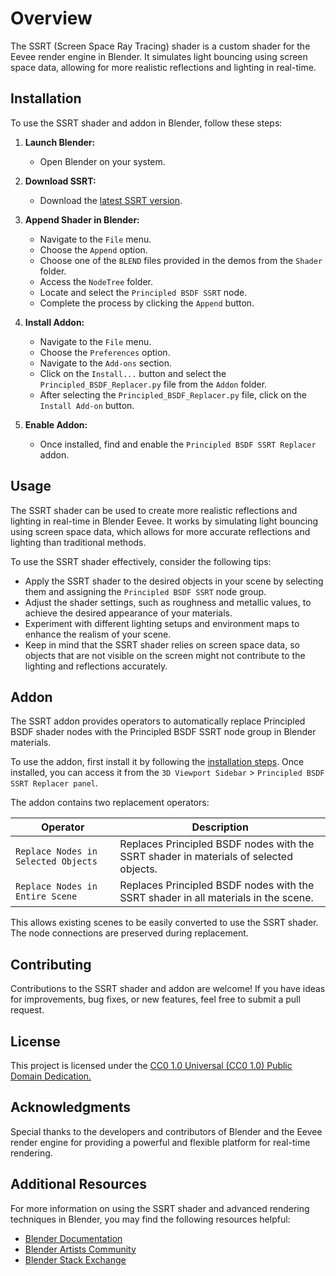 # Overview
The SSRT (Screen Space Ray Tracing) shader is a custom shader for the Eevee render engine in Blender. It simulates light bouncing using screen space data, allowing for more realistic reflections and lighting in real-time.

## Installation
To use the SSRT shader and addon in Blender, follow these steps:

1. **Launch Blender:**
   - Open Blender on your system.

2. **Download SSRT:**
   - Download the [latest SSRT version](https://github.com/PedroPLopes1/SSRT/releases).

4. **Append Shader in Blender:**
   - Navigate to the `File` menu.
   - Choose the `Append` option.
   - Choose one of the `BLEND` files provided in the demos from the `Shader` folder.
   - Access the `NodeTree` folder.
   - Locate and select the `Principled BSDF SSRT` node.
   - Complete the process by clicking the `Append` button.

5. **Install Addon:**
   - Navigate to the `File` menu.
   - Choose the `Preferences` option.
   - Navigate to the `Add-ons` section.
   - Click on the `Install...` button and select the `Principled_BSDF_Replacer.py` file from the `Addon` folder.
   - After selecting the `Principled_BSDF_Replacer.py` file, click on the `Install Add-on` button.

6. **Enable Addon:**
   - Once installed, find and enable the `Principled BSDF SSRT Replacer` addon.

## Usage
The SSRT shader can be used to create more realistic reflections and lighting in real-time in Blender Eevee. It works by simulating light bouncing using screen space data, which allows for more accurate reflections and lighting than traditional methods.

To use the SSRT shader effectively, consider the following tips:
- Apply the SSRT shader to the desired objects in your scene by selecting them and assigning the `Principled BSDF SSRT` node group.
- Adjust the shader settings, such as roughness and metallic values, to achieve the desired appearance of your materials.
- Experiment with different lighting setups and environment maps to enhance the realism of your scene.
- Keep in mind that the SSRT shader relies on screen space data, so objects that are not visible on the screen might not contribute to the lighting and reflections accurately.

## Addon
The SSRT addon provides operators to automatically replace Principled BSDF shader nodes with the Principled BSDF SSRT node group in Blender materials.

To use the addon, first install it by following the [installation steps](https://github.com/PedroPLopes1/SSRT?tab=readme-ov-file#installation). Once installed, you can access it from the `3D Viewport Sidebar` > `Principled BSDF SSRT Replacer panel`.

The addon contains two replacement operators:

|  Operator | Description |
| --- | --- |
| `Replace Nodes in Selected Objects` | Replaces Principled BSDF nodes with the SSRT shader in materials of selected objects. |
| `Replace Nodes in Entire Scene` | Replaces Principled BSDF nodes with the SSRT shader in all materials in the scene. |

This allows existing scenes to be easily converted to use the SSRT shader. The node connections are preserved during replacement.

## Contributing

Contributions to the SSRT shader and addon are welcome! If you have ideas for improvements, bug fixes, or new features, feel free to submit a pull request.

## License
This project is licensed under the [CC0 1.0 Universal (CC0 1.0) Public Domain Dedication.](https://creativecommons.org/publicdomain/zero/1.0/deed.en)

## Acknowledgments
Special thanks to the developers and contributors of Blender and the Eevee render engine for providing a powerful and flexible platform for real-time rendering.

## Additional Resources
For more information on using the SSRT shader and advanced rendering techniques in Blender, you may find the following resources helpful:
- [Blender Documentation](https://docs.blender.org/manual/en/latest/)
- [Blender Artists Community](https://blenderartists.org/)
- [Blender Stack Exchange](https://blender.stackexchange.com/)
